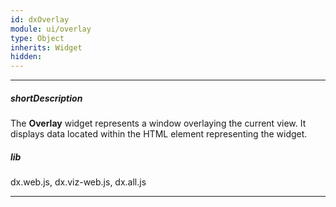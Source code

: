 ```yaml
---
id: dxOverlay
module: ui/overlay
type: Object
inherits: Widget
hidden: 
---
```

---
##### shortDescription
The **Overlay** widget represents a window overlaying the current view. It displays data located within the HTML element representing the widget.

##### lib
dx.web.js, dx.viz-web.js, dx.all.js

---

